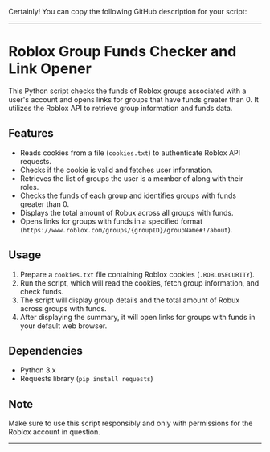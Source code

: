 Certainly! You can copy the following GitHub description for your script:

---

# Roblox Group Funds Checker and Link Opener

This Python script checks the funds of Roblox groups associated with a user's account and opens links for groups that have funds greater than 0. It utilizes the Roblox API to retrieve group information and funds data.

## Features

- Reads cookies from a file (`cookies.txt`) to authenticate Roblox API requests.
- Checks if the cookie is valid and fetches user information.
- Retrieves the list of groups the user is a member of along with their roles.
- Checks the funds of each group and identifies groups with funds greater than 0.
- Displays the total amount of Robux across all groups with funds.
- Opens links for groups with funds in a specified format (`https://www.roblox.com/groups/{groupID}/groupName#!/about`).

## Usage

1. Prepare a `cookies.txt` file containing Roblox cookies (`.ROBLOSECURITY`).
2. Run the script, which will read the cookies, fetch group information, and check funds.
3. The script will display group details and the total amount of Robux across groups with funds.
4. After displaying the summary, it will open links for groups with funds in your default web browser.

## Dependencies

- Python 3.x
- Requests library (`pip install requests`)

## Note

Make sure to use this script responsibly and only with permissions for the Roblox account in question.

---
